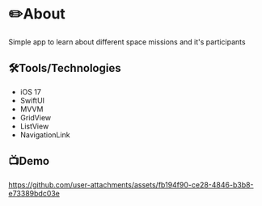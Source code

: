 # ✏️About
Simple app to learn about different space missions and it's participants

## 🛠Tools/Technologies
- iOS 17
- SwiftUI
- MVVM
- GridView
- ListView
- NavigationLink

## 📺Demo
https://github.com/user-attachments/assets/fb194f90-ce28-4846-b3b8-e73389bdc03e

